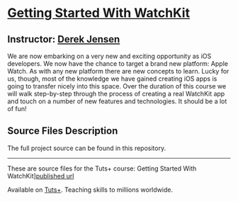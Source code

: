 # [Getting Started With WatchKit][published url]
## Instructor: [Derek Jensen][instructor url]

We are now embarking on a very new and exciting opportunity as iOS developers. We now have the chance to target a brand new platform: Apple Watch. As with any new platform there are new concepts to learn. Lucky for us, though, most of the knowledge we have gained creating iOS apps is going to transfer nicely into this space. Over the duration of this course we will walk step-by-step through the process of creating a real WatchKit app and touch on a number of new features and technologies. It should be a lot of fun!

## Source Files Description

The full project source can be found in this repository.

------

These are source files for the Tuts+ course: Getting Started With WatchKit][published url]

Available on [Tuts+](https://tutsplus.com). Teaching skills to millions worldwide.

[published url]: https://code.tutsplus.com/courses
[instructor url]: https://tutsplus.com/authors/derek-jensen
